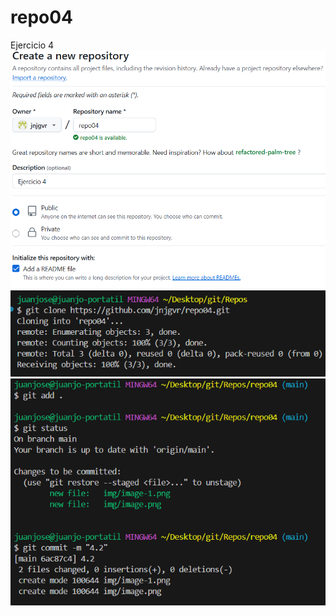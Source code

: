# repo04
Ejercicio 4
![alt text](img/image.png)
![alt text](img/image-1.png)
![alt text](img/image-2.png)